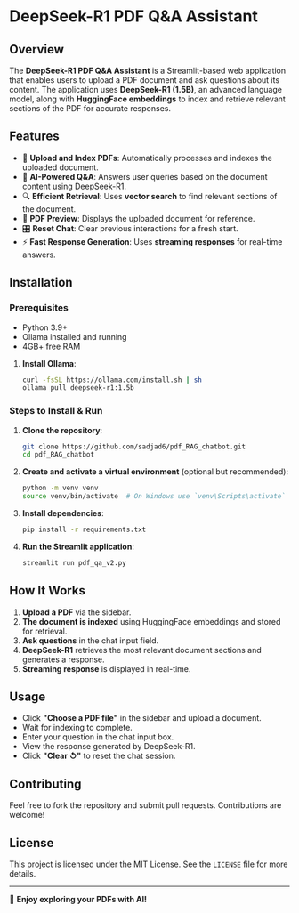 # DeepSeek-R1 PDF Q&A Assistant

## Overview
The **DeepSeek-R1 PDF Q&A Assistant** is a Streamlit-based web application that enables users to upload a PDF document and ask questions about its content. The application uses **DeepSeek-R1 (1.5B)**, an advanced language model, along with **HuggingFace embeddings** to index and retrieve relevant sections of the PDF for accurate responses.

## Features
- 📄 **Upload and Index PDFs**: Automatically processes and indexes the uploaded document.
- 🤖 **AI-Powered Q&A**: Answers user queries based on the document content using DeepSeek-R1.
- 🔍 **Efficient Retrieval**: Uses **vector search** to find relevant sections of the document.
- 📜 **PDF Preview**: Displays the uploaded document for reference.
- 🎛 **Reset Chat**: Clear previous interactions for a fresh start.
- ⚡ **Fast Response Generation**: Uses **streaming responses** for real-time answers.

## Installation
### Prerequisites
- Python 3.9+
- Ollama installed and running
- 4GB+ free RAM

1. **Install Ollama**:
   ```bash
   curl -fsSL https://ollama.com/install.sh | sh
   ollama pull deepseek-r1:1.5b

### Steps to Install & Run
1. **Clone the repository**:
   ```bash
   git clone https://github.com/sadjad6/pdf_RAG_chatbot.git
   cd pdf_RAG_chatbot
      ```

2. **Create and activate a virtual environment** (optional but recommended):
   ```bash
   python -m venv venv
   source venv/bin/activate  # On Windows use `venv\Scripts\activate`
   ```

3. **Install dependencies**:
   ```bash
   pip install -r requirements.txt
   ```

4. **Run the Streamlit application**:
   ```bash
   streamlit run pdf_qa_v2.py
   ```


## How It Works
1. **Upload a PDF** via the sidebar.
2. **The document is indexed** using HuggingFace embeddings and stored for retrieval.
3. **Ask questions** in the chat input field.
4. **DeepSeek-R1** retrieves the most relevant document sections and generates a response.
5. **Streaming response** is displayed in real-time.

## Usage
- Click **"Choose a PDF file"** in the sidebar and upload a document.
- Wait for indexing to complete.
- Enter your question in the chat input box.
- View the response generated by DeepSeek-R1.
- Click **"Clear ↺"** to reset the chat session.

## Contributing
Feel free to fork the repository and submit pull requests. Contributions are welcome!

## License
This project is licensed under the MIT License. See the `LICENSE` file for more details.

---
🚀 **Enjoy exploring your PDFs with AI!**

